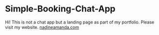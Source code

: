 # Simple-Booking-Chat-App
Hi! 
This is not a chat app but a landing page as part of my portfolio.
Please visit my website.
<a href="http://nadineamanda.com"> nadineamanda.com</a>
